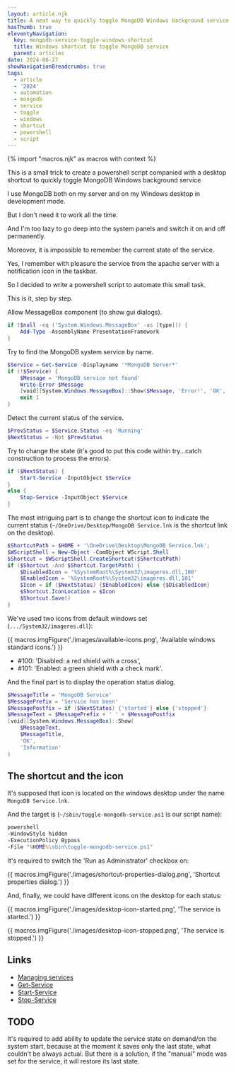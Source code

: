 ```yaml
---
layout: article.njk
title: A neat way to quickly toggle MongoDB Windows background service
hasThumb: true
eleventyNavigation:
  key: mongodb-service-toggle-windows-shortcut
  title: Windows shortcut to toggle MongoDB service
  parent: articles
date: 2024-06-27
showNavigationBreadcrumbs: true
tags:
  - article
  - '2024'
  - automation
  - mongodb
  - service
  - toggle
  - windows
  - shortcut
  - powershell
  - script
---
```


<!--
@changed 2024.06.27, 14:35
-->

{% import "macros.njk" as macros with context %}

This is a small trick to create a powershell script companied with a desktop shortcut to quickly toggle MongoDB Windows background service

I use MongoDB both on my server and on my Windows desktop in development mode.

But I don't need it to work all the time.

And I'm too lazy to go deep into the system panels and switch it on and off permanently.

Moreover, it is impossible to remember the current state of the service.

Yes, I remember with pleasure the service from the apache server with a notification icon in the taskbar.

So I decided to write a powershell script to automate this small task.

This is it, step by step.

Allow MessageBox component (to show gui dialogs).

```powershell
if ($null -eq ('System.Windows.MessageBox' -as [type])) {
    Add-Type -AssemblyName PresentationFramework
}
```

Try to find the MongoDB system service by name.

```powershell
$Service = Get-Service -Displayname '*MongoDB Server*'
if (!$Service) {
    $Message = 'MongoDB service not found'
    Write-Error $Message
    [void][System.Windows.MessageBox]::Show($Message, 'Error!', 'OK', 'Error')
    exit 1
}
```

Detect the current status of the service.

```powershell
$PrevStatus = $Service.Status -eq 'Running'
$NextStatus = -Not $PrevStatus
```

Try to change the state (it's good to put this code within try...catch construction to process the errors).

```powershell
if ($NextStatus) {
    Start-Service -InputObject $Service
}
else {
    Stop-Service -InputObject $Service
}
```

The most intriguing part is to change the shortcut icon to indicate the current status (`~/OneDrive/Desktop/MongoDB Service.lnk` is the shortcut link on the desktop).

```powershell
$ShortcutPath = $HOME + '\OneDrive\Desktop\MongoDB Service.lnk';
$WScriptShell = New-Object -ComObject WScript.Shell
$Shortcut = $WScriptShell.CreateShortcut($ShortcutPath)
if ($Shortcut -And $Shortcut.TargetPath) {
    $DisabledIcon = '%SystemRoot%\System32\imageres.dll,100'
    $EnabledIcon = '%SystemRoot%\System32\imageres.dll,101'
    $Icon = if ($NextStatus) {$EnabledIcon} else {$DisabledIcon}
    $Shortcut.IconLocation = $Icon
    $Shortcut.Save()
}
```

We've used two icons from default windows set (`.../System32/imageres.dll`):

{{ macros.imgFigure('./images/available-icons.png', 'Available windows standard icons.') }}

- #100: 'Disabled: a red shield with a cross',
- #101: 'Enabled: a green shield with a check mark'.

And the final part is to display the operation status dialog.

```powershell
$MessageTitle = 'MongoDB Service'
$MessagePrefix = 'Service has been'
$MessagePostfix = if ($NextStatus) {'started'} else {'stopped'}
$MessageText = $MessagePrefix + ' ' + $MessagePostfix
[void][System.Windows.MessageBox]::Show(
    $MessageText,
    $MessageTitle,
    'OK',
    'Information'
)
```

## The shortcut and the icon

It's supposed that icon is located on the windows desktop under the name `MongoDB Service.lnk`.

And the target is (`~/sbin/toggle-mongodb-service.ps1` is our script name):

```cmd
powershell
-WindowStyle hidden
-ExecutionPolicy Bypass
-File "%HOME%\sbin\toggle-mongodb-service.ps1"
```

It's required to switch the 'Run as Administrator' checkbox on:

{{ macros.imgFigure('./images/shortcut-properties-dialog.png', 'Shortcut properties dialog.') }}

And, finally, we could have different icons on the desktop for each status:

{{ macros.imgFigure('./images/desktop-icon-started.png', 'The service is started.') }}

{{ macros.imgFigure('./images/desktop-icon-stopped.png', 'The service is stopped.') }}

## Links

- [Managing services](https://learn.microsoft.com/en-us/powershell/scripting/samples/managing-services?view=powershell-7.4)
- [Get-Service](https://learn.microsoft.com/en-us/powershell/module/microsoft.powershell.management/get-service?view=powershell-7.4)
- [Start-Service](https://learn.microsoft.com/en-us/powershell/module/microsoft.powershell.management/start-service?view=powershell-7.4)
- [Stop-Service](https://learn.microsoft.com/en-us/powershell/module/microsoft.powershell.management/stop-service?view=powershell-7.4)

## TODO

It's required to add ability to update the service state on demand/on the system start, because at the moment it saves only the last state, what couldn't be always actual. But there is a solution, if the "manual" mode was set for the service, it will restore its last state.
